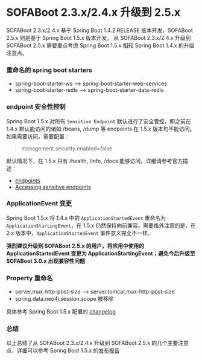 # SOFABoot 2.3.x/2.4.x 升级到 2.5.x
SOFABoot 2.3.x/2.4.x 基于 Spring Boot 1.4.2.RELEASE 版本开发，SOFABoot 2.5.x 则是基于 Spring Boot 1.5.x 版本开发。 从 SOFABoot 2.3.x/2.4.x 升级到 SOFABoot 2.5.x 需要重点考虑 Spring Boot 1.5.x 相较 Spring Boot 1.4.x 的升级注意点。

### 重命名的 spring boot starters
+ spring-boot-starter-ws  -->  spring-boot-starter-web-services
+ spring-boot-starter-redis --> spring-boot-starter-data-redis

### endpoint 安全性控制
Spring Boot 1.5.x 对所有 `Sensitive Endpoint` 默认进行了安全管控，即之前在 1.4.x 默认能访问的诸如 /beans, /dump 等 endpoints 在 1.5.x 版本均不能访问。如果需要访问，需要配置：
> management.security.enabled=false

默认情况下，在 1.5.x 只有 /health, /info, /docs 能够访问。详细请参考官方描述：
+ [endpoints](https://docs.spring.io/spring-boot/docs/1.5.x-SNAPSHOT/reference/htmlsingle/#production-ready-endpoints)
+ [Accessing sensitive endpoints](https://docs.spring.io/spring-boot/docs/1.5.x-SNAPSHOT/reference/htmlsingle/#production-ready-sensitive-endpoints)

### ApplicationEvent 变更
Spring Boot 1.5.x 将 1.4.x 中的 `ApplicationStartedEvent` 重命名为 `ApplicationStartingEvent`，在 1.5.x 仍然保持向前兼容。需要格外注意的是，在 2.x 版本中，`ApplicationStartedEvent` 事件意义完全不一样。

**强烈建议升级到 SOFABoot 2.5.x 的用户，将应用中使用的 ApplicationStartedEvent 变更为 ApplicationStartingEvent；避免今后升级至 SOFABoot 3.0.x 出现兼容性问题**

### Property 重命名
+ server.max-http-post-size  --> server.tomcat.max-http-post-size
+ spring.data.neo4j.session.scope 被移除

具体参考 Spring Boot 1.5.x 配置的 [changelog](https://github.com/spring-projects/spring-boot/wiki/Spring-Boot-1.5-Configuration-Changelog)

### 总结
以上总结了从 SOFABoot 2.3.x/2.4.x 升级到 SOFABoot 2.5.x 的几个主要注意点，详细可以参考 Spring Boot 1.5.x 的[发布报告](https://github.com/spring-projects/spring-boot/wiki/Spring-Boot-1.5-Release-Notes)